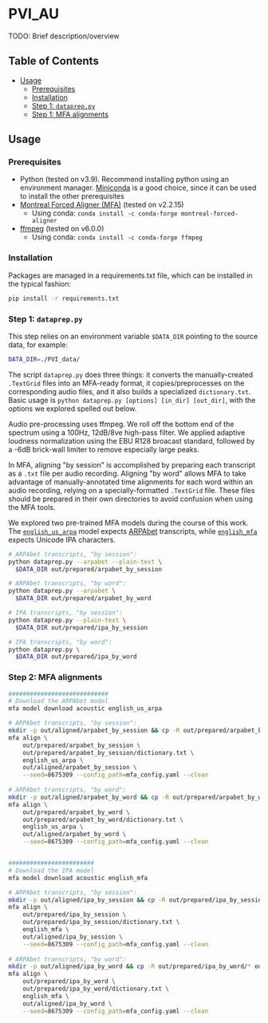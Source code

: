 # PVI_AU

TODO: Brief description/overview

## Table of Contents

- [Usage](#usage)
  - [Prerequisites](#prerequisites)
  - [Installation](#installation)
  - [Step 1: `dataprep.py`](#step-1-datapreppy)
  - [Step 1: MFA alignments](#step-2-mfa-alignments)

## Usage

### Prerequisites

- Python (tested on v3.9). Recommend installing python using an environment manager. 
[Miniconda](https://docs.conda.io/projects/miniconda/en/latest/) is a good choice, since it can be used to install the other prerequisites
- [Montreal Forced Aligner (MFA)](https://montreal-forced-aligner.readthedocs.io/en/latest/installation.html) (tested on v2.2.15)
  - Using conda: `conda install -c conda-forge montreal-forced-aligner`
- [ffmpeg](https://montreal-forced-aligner.readthedocs.io/en/latest/installation.html) (tested on v6.0.0)
  - Using conda: `conda install -c conda-forge ffmpeg`
### Installation

Packages are managed in a requirements.txt file, which can be installed in the typical fashion:

```bash
pip install -r requirements.txt
````

### Step 1: `dataprep.py`

This step relies on an environment variable `$DATA_DIR` pointing to the source data, for example: 
```bash
DATA_DIR=./PVI_data/
```

The script `dataprep.py` does three things: it converts the manually-created `.TextGrid` files into an MFA-ready format, 
it copies/preprocesses on the corresponding audio files, and it also builds a specialized `dictionary.txt`. 
Basic usage is `python dataprep.py [options] [in_dir] [out_dir]`, with the options we explored spelled out below.

Audio pre-processing uses ffmpeg. We roll off the bottom end of the spectrum using a 100Hz, 12dB/8ve high-pass filter.
We applied adaptive loudness normalization using the EBU R128 broacast standard, followed by a -6dB brick-wall limiter 
to remove especially large peaks.

In MFA, aligning "by session" is accomplished by preparing each transcript as a `.txt` file per audio recording.
Aligning "by word" allows MFA to take advantage of manually-annotated time alignments for each word within an audio 
recording, relying on a specially-formatted `.TextGrid` file. These files should be prepared in their own directories 
to avoid confusion when using the MFA tools.

We explored two pre-trained MFA models during the course of this work. The 
[`english_us_arpa`](https://mfa-models.readthedocs.io/en/latest/g2p/English/English%20(US)%20ARPA%20G2P%20model%20v2_0_0.html)
model expects [ARPAbet](https://en.wikipedia.org/wiki/ARPABET) transcripts, while
[`english_mfa`](https://mfa-models.readthedocs.io/en/latest/g2p/English/English%20%28US%29%20MFA%20G2P%20model%20v2_0_0.html)
expects Unicode IPA characters.

```bash
# ARPAbet transcripts, "by session":
python dataprep.py --arpabet --plain-text \
  $DATA_DIR out/prepared/arpabet_by_session

# ARPAbet transcripts, "by word":
python dataprep.py --arpabet \
  $DATA_DIR out/prepared/arpabet_by_word

# IPA transcripts, "by session":
python dataprep.py --plain-text \
  $DATA_DIR out/prepared/ipa_by_session

# IPA transcripts, "by word":
python dataprep.py \
  $DATA_DIR out/prepared/ipa_by_word
```

### Step 2: MFA alignments

```bash
############################
# Download the ARPAbet model
mfa model download acoustic english_us_arpa

# ARPAbet transcripts, "by session":
mkdir -p out/aligned/arpabet_by_session && cp -R out/prepared/arpabet_by_session/* out/aligned/arpabet_by_session
mfa align \
    out/prepared/arpabet_by_session \
    out/prepared/arpabet_by_session/dictionary.txt \
    english_us_arpa \
    out/aligned/arpabet_by_session \
    --seed=8675309 --config_path=mfa_config.yaml --clean
    
# ARPAbet transcripts, "by word":
mkdir -p out/aligned/arpabet_by_word && cp -R out/prepared/arpabet_by_word/* out/aligned/arpabet_by_word
mfa align \
    out/prepared/arpabet_by_word \
    out/prepared/arpabet_by_word/dictionary.txt \
    english_us_arpa \
    out/aligned/arpabet_by_word \
    --seed=8675309 --config_path=mfa_config.yaml --clean


########################
# Download the IPA model
mfa model download acoustic english_mfa

# ARPAbet transcripts, "by session":
mkdir -p out/aligned/ipa_by_session && cp -R out/prepared/ipa_by_session/* out/aligned/ipa_by_session
mfa align \
    out/prepared/ipa_by_session \
    out/prepared/ipa_by_session/dictionary.txt \
    english_mfa \
    out/aligned/ipa_by_session \
    --seed=8675309 --config_path=mfa_config.yaml --clean
    
# ARPAbet transcripts, "by word":
mkdir -p out/aligned/ipa_by_word && cp -R out/prepared/ipa_by_word/* out/aligned/ipa_by_word
mfa align \
    out/prepared/ipa_by_word \
    out/prepared/ipa_by_word/dictionary.txt \
    english_mfa \
    out/aligned/ipa_by_word \
    --seed=8675309 --config_path=mfa_config.yaml --clean
```
